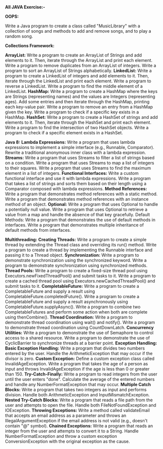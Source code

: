 **All JAVA Exercise:-**

**OOPS:**

Write a Java program to create a class called "MusicLibrary" with a collection of songs and methods to add and remove songs, and to play a random song.


**Collections Framework:**

**ArrayList:**
Write a program to create an ArrayList of Strings and add elements to it. Then, iterate through the ArrayList and print each element.
Write a program to remove duplicates from an ArrayList of integers.
Write a program to sort an ArrayList of Strings alphabetically.
**LinkedList:**
Write a program to create a LinkedList of integers and add elements to it. Then, iterate through the LinkedList and print each element.
Write a program to reverse a LinkedList.
Write a program to find the middle element of a LinkedList.
**HashMap:**
Write a program to create a HashMap where the keys are Strings (representing names) and the values are Integers (representing ages). Add some entries and then iterate through the HashMap, printing each key-value pair.
Write a program to remove an entry from a HashMap given the key.
Write a program to check if a specific key exists in a HashMap.
**HashSet:**
Write a program to create a HashSet of strings and add elements to it. Then, iterate through the HashSet and print each element.
Write a program to find the intersection of two HashSet objects.
Write a program to check if a specific element exists in a HashSet.

**Java 8:**
**Lambda Expressions:**
Write a program that uses lambda expressions to implement a simple interface (e.g., Runnable, Comparator).
Rewrite a traditional anonymous inner class with a lambda expression.
**Streams:**
Write a program that uses Streams to filter a list of strings based on a condition.
Write a program that uses Streams to map a list of integers to their squares.
Write a program that uses Streams to find the maximum element in a list of integers.
**Functional Interfaces:**
Write a custom functional interface and use it with lambda expressions.
Write a program that takes a list of strings and sorts them based on their length using a Comparator composed with lambda expressions.
**Method References:**
Write a program that demonstrates method references with a static method.
Write a program that demonstrates method references with an instance method of an object.
**Optional:**
Write a program that uses Optional to handle a potentially null value.
Write a program that uses Optional to retrieve a value from a map and handle the absence of that key gracefully.
Default Methods:
Write a program that demonstrates the use of default methods in interfaces.
Write a program that demonstrates multiple inheritance of default methods from interfaces.

**Multithreading:**
**Creating Threads:**
Write a program to create a simple thread by extending the Thread class and overriding its run() method.
Write a program to create a thread by implementing the Runnable interface and passing it to a Thread object.
**Synchronization:**
Write a program to demonstrate synchronization using the synchronized keyword.
Write a program to demonstrate synchronization using synchronized methods.
**Thread Pools:**
Write a program to create a fixed-size thread pool using Executors.newFixedThreadPool() and submit tasks to it.
Write a program to create a cached thread pool using Executors.newCachedThreadPool() and submit tasks to it.
**CompletableFuture:**
Write a program to create a CompletableFuture and supply a result using CompletableFuture.completedFuture().
Write a program to create a CompletableFuture and supply a result asynchronously using CompletableFuture.supplyAsync().
Write a program to combine two CompletableFutures and perform some action when both are complete using thenCombine().
**Thread Coordination:**
Write a program to demonstrate thread coordination using wait() and notify().
Write a program to demonstrate thread coordination using CountDownLatch.
**Concurrency Utilities:**
Write a program to demonstrate the use of Semaphore to control access to a shared resource.
Write a program to demonstrate the use of CyclicBarrier to synchronize threads at a barrier point.
**Exception Handling:**
**Basic Exception Handling:**
Write a program that divides two numbers entered by the user. Handle the ArithmeticException that may occur if the divisor is zero.
**Custom Exception:**
Define a custom exception class called InvalidAgeException. Write a program that takes the age of a person as input and throws InvalidAgeException if the age is less than 0 or greater than 150.
**Try-Catch-Finally:**
Write a program to read integers from the user until the user enters "done". Calculate the average of the entered numbers and handle any NumberFormatException that may occur.
**Multiple Catch Blocks:**
Write a program that takes two integers as input and performs division. Handle both ArithmeticException and InputMismatchException.
**Nested Try-Catch Blocks:**
Write a program that reads a file path from the user and attempts to open the file. Handle both FileNotFoundException and IOException.
**Throwing Exceptions:**
Write a method called validateEmail that accepts an email address as a parameter and throws an IllegalArgumentException if the email address is not valid (e.g., doesn't contain "@" symbol).
**Chained Exceptions:**
Write a program that reads an integer from the user and attempts to convert it to a String. Handle NumberFormatException and throw a custom exception ConversionException with the original exception as the cause.
